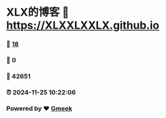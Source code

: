 # XLX的博客 :link: https://XLXXLXXLX.github.io 
### :page_facing_up: [18](https://XLXXLXXLX.github.io/tag.html) 
### :speech_balloon: 0 
### :hibiscus: 42651 
### :alarm_clock: 2024-11-25 10:22:06 
### Powered by :heart: [Gmeek](https://github.com/Meekdai/Gmeek)
